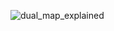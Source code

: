 ![dual_map_explained](https://gitlab.com/mtdickens1998/mtd-images/-/raw/main/img/2024/04/5_6_49_32_202404050649871.svg)